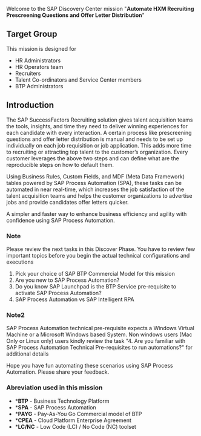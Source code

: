 Welcome to the SAP Discovery Center mission "**Automate HXM Recruiting Prescreening Questions and Offer Letter Distribution**" 

## Target Group
This mission is designed for
<ul>
<li> HR Administrators </li> 
<li>HR Operators team </li> 
<li>Recruiters </li> 
<li>Talent Co-ordinators and Service Center members </li> 
<li>BTP Administrators </li> 
</ul>

## Introduction
The SAP SuccessFactors Recruiting solution gives talent acquisition teams the tools, insights, and time they need to deliver winning experiences for each candidate with every interaction. A certain process like prescreening questions and offer letter distribution is manual and needs to be set up individually on each job requisition or job application. This adds more time to recruiting or attracting top talent to the customer’s organization. Every customer leverages the above two steps and can define what are the reproducible steps on how to default them.

Using Business Rules, Custom Fields, and MDF (Meta Data Framework) tables powered by SAP Process Automation (SPA), these tasks can be automated in near real-time, which increases the job satisfaction of the talent acquisition teams and helps the customer organizations to advertise jobs and provide candidates offer letters quicker.

A simpler and faster way to enhance business efficiency and agility with confidence using SAP Process Automation.
  
### Note
Please review the next tasks in this Discover Phase. You have to review few important topics before you begin the actual technical configurations and executions

1. Pick your choice of SAP BTP Commercial Model for this mission
2. Are you new to SAP Process Automation? 
3. Do you know SAP Launchpad is the BTP Service pre-requisite to activate SAP Process Automation?
4. SAP Process Automation vs SAP Intelligent RPA

### Note2
SAP Process Automation technical pre-requisite expects a Windows Virtual Machine or a Microsoft Windows based System. Non windows users (Mac Only or Linux only) users kindly review the task "4. Are you familiar with SAP Process Automation Technical Pre-requisites to run automations?" for additional details

Hope you have fun automating these scenarios using SAP Process Automation. Please share your feedback.


### Abreviation used in this mission
* ***BTP** - Business Technology Platform
* ***SPA** - SAP Process Automation
* ***PAYG** - Pay-As-You Go Commercial model of BTP
* ***CPEA** - Cloud Platform Enterprise Agreement 
* ***LC/NC** - Low Code (LC) / No Code (NC) toolset
